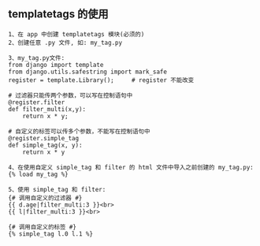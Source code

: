 ## templatetags 的使用

    1、在 app 中创建 templatetags 模块(必须的)
    2、创建任意 .py 文件, 如: my_tag.py

    3、my_tag.py文件:
    from django import template
    from django.utils.safestring import mark_safe
    register = template.Library();     # register 不能改变

    # 过滤器只能传两个参数，可以写在控制语句中
    @register.filter
    def filter_multi(x,y):
        return x * y;

    # 自定义的标签可以传多个参数，不能写在控制语句中
    @register.simple_tag
    def simple_tag(x, y):
        return x * y

    4、在使用自定义 simple_tag 和 filter 的 html 文件中导入之前创建的 my_tag.py:
    {% load my_tag %}

    5、使用 simple_tag 和 filter:
    {# 调用自定义的过滤器 #}
    {{ d.age|filter_multi:3 }}<br>
    {{ l|filter_multi:3 }}<br>

    {# 调用自定义的标签 #}
    {% simple_tag l.0 l.1 %}

